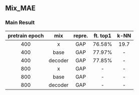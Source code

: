 ## Mix_MAE
### Main Result

| pretrain epoch | mix | repre. | ft. top1 | k-NN |
| :------------: | :----: | :------: | :--: | :----------------------------------------------------------: |
|      400      |      x      |  GAP   |  76.58%  |  19.7  |
|      400      |      base      |  GAP   |    77.97%    |  -  |
|      400       |      decoder      |  GAP   |  77.85%  |  -  |
|      800       |      x      |  GAP   |    -     |  -   |
|      800      |      base      |  GAP   |    -     |  -   |
| 800 | decoder | GAP | - | - |

